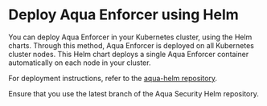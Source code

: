 # Deploy Aqua Enforcer using Helm

You can deploy Aqua Enforcer in your Kubernetes cluster, using the Helm charts. Through this method, Aqua Enforcer is deployed on all Kubernetes cluster nodes. This Helm chart deploys a single Aqua Enforcer container automatically on each node in your cluster. 

For deployment instructions, refer to the [aqua-helm repository](https://github.com/aquasecurity/aqua-helm/tree/2022.11/enforcer#installing-the-chart).

Ensure that you use the latest branch of the Aqua Security Helm repository.